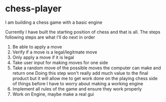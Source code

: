 # chess-player
I am building a chess game with a basic engine


Currently I have built the starting position of chess and that is all.  The steps following steps are what I'll do next in order
1) Be able to apply a move
2) Verify if a move is a legal/legitmate move
3) Only apply a move if it is legal
4) Take user input for making moves for one side
5) Take a random move of the possible moves the computer can make and return one
      Doing this step won't really add much value to the final product but it will allow me to get work done on the playing chess
      side of things before I have to worry about making a working engine
6) Implement all rules of the game and ensure they work properly
7) Work on Engine, maybe make a real gui

